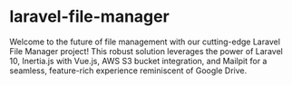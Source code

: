 # laravel-file-manager
Welcome to the future of file management with our cutting-edge Laravel File Manager project! This robust solution leverages the power of Laravel 10, Inertia.js with Vue.js, AWS S3 bucket integration, and Mailpit for a seamless, feature-rich experience reminiscent of Google Drive.
